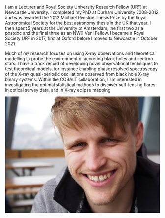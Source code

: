 I am a Lecturer and Royal Society University Research Fellow (URF) at Newcastle University. I completed my PhD at Durham University 2008-2012 and was awarded the 2012 Michael Penston Thesis Prize by the Royal Astronomical Society for the best astronomy thesis in the UK that year. I then spent 5 years at the University of Amsterdam, the first two as a postdoc and the final three as an NWO Veni Fellow. I became a Royal Society URF in 2017, first at Oxford before I moved to Newcastle in October 2021.

Much of my research focuses on using X-ray observations and theoretical modelling to probe the environment of accreting black holes and neutron stars. I have a track record of developing novel observational techniques to test theoretical models, for instance enabling phase resolved spectroscopy of the X-ray quasi-periodic oscillations observed from black hole X-ray binary systems. Within the COBALT collaboration, I am interested in investigating the optimal statistical methods to discover self-lensing flares in optical survey data, and in X-ray eclipse mapping

![Adam!](/assets/images/Adam.png)
